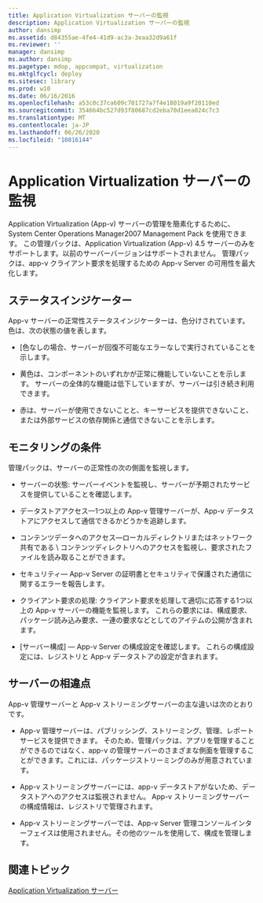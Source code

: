 ```yaml
---
title: Application Virtualization サーバーの監視
description: Application Virtualization サーバーの監視
author: dansimp
ms.assetid: d84355ae-4fe4-41d9-ac3a-3eaa32d9a61f
ms.reviewer: ''
manager: dansimp
ms.author: dansimp
ms.pagetype: mdop, appcompat, virtualization
ms.mktglfcycl: deploy
ms.sitesec: library
ms.prod: w10
ms.date: 06/16/2016
ms.openlocfilehash: a53c0c37ca609c701727a7f4e18019a9f20110ed
ms.sourcegitcommit: 354664bc527d93f80687cd2eba70d1eea024c7c3
ms.translationtype: MT
ms.contentlocale: ja-JP
ms.lasthandoff: 06/26/2020
ms.locfileid: "10816144"
---
```

# Application Virtualization サーバーの監視


Application Virtualization (App-v) サーバーの管理を簡素化するために、System Center Operations Manager2007 Management Pack を使用できます。 この管理パックは、Application Virtualization (App-v) 4.5 サーバーのみをサポートします。以前のサーバーバージョンはサポートされません。 管理パックは、app-v クライアント要求を処理するための App-v Server の可用性を最大化します。

## ステータスインジケーター


App-v サーバーの正常性ステータスインジケーターは、色分けされています。 色は、次の状態の値を表します。

-   [色なしの場合、サーバーが回復不可能なエラーなしで実行されていることを示します。

-   黄色は、コンポーネントのいずれかが正常に機能していないことを示します。 サーバーの全体的な機能は低下していますが、サーバーは引き続き利用できます。

-   赤は、サーバーが使用できないことと、キーサービスを提供できないこと、または外部サービスの依存関係と通信できないことを示します。

## モニタリングの条件


管理パックは、サーバーの正常性の次の側面を監視します。

-   サーバーの状態: サーバーイベントを監視し、サーバーが予期されたサービスを提供していることを確認します。

-   データストアアクセス—1つ以上の App-v 管理サーバーが、App-v データストアにアクセスして通信できるかどうかを追跡します。

-   コンテンツデータへのアクセス—ローカルディレクトリまたはネットワーク共有である \\ コンテンツディレクトリへのアクセスを監視し、要求されたファイルを読み取ることができます。

-   セキュリティ— App-v Server の証明書とセキュリティで保護された通信に関するエラーを報告します。

-   クライアント要求の処理: クライアント要求を処理して適切に応答する1つ以上の App-v サーバーの機能を監視します。 これらの要求には、構成要求、パッケージ読み込み要求、一連の要求などとしてのアイテムの公開が含まれます。

-   [サーバー構成] — App-v Server の構成設定を確認します。 これらの構成設定には、レジストリと App-v データストアの設定が含まれます。

## サーバーの相違点


App-v 管理サーバーと App-v ストリーミングサーバーの主な違いは次のとおりです。

-   App-v 管理サーバーは、パブリッシング、ストリーミング、管理、レポートサービスを提供できます。 そのため、管理パックは、アプリを管理することができるのではなく、app-v の管理サーバーのさまざまな側面を管理することができます。これには、パッケージストリーミングのみが用意されています。

-   App-v ストリーミングサーバーには、app-v データストアがないため、データストアへのアクセスは監視されません。 App-v ストリーミングサーバーの構成情報は、レジストリで管理されます。

-   App-v ストリーミングサーバーでは、App-v Server 管理コンソールインターフェイスは使用されません。その他のツールを使用して、構成を管理します。

## 関連トピック


[Application Virtualization サーバー](application-virtualization-server.md)

 

 





